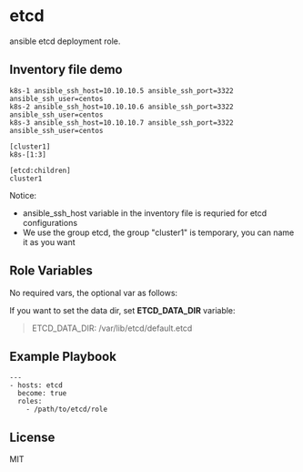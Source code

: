 etcd
==============

ansible etcd deployment role.


Inventory file demo
-------------------

```
k8s-1 ansible_ssh_host=10.10.10.5 ansible_ssh_port=3322 ansible_ssh_user=centos
k8s-2 ansible_ssh_host=10.10.10.6 ansible_ssh_port=3322 ansible_ssh_user=centos
k8s-3 ansible_ssh_host=10.10.10.7 ansible_ssh_port=3322 ansible_ssh_user=centos

[cluster1]
k8s-[1:3]

[etcd:children]
cluster1
```

Notice:

* ansible_ssh_host variable in the inventory file is requried for etcd configurations
* We use the group etcd, the group "cluster1" is temporary, you can name it as you want


Role Variables
--------------
No required vars, the optional var as follows:

If you want to set the data dir, set **ETCD_DATA_DIR** variable:

> ETCD_DATA_DIR: /var/lib/etcd/default.etcd


Example Playbook
----------------

```
---
- hosts: etcd
  become: true
  roles:
    - /path/to/etcd/role
```


License
-------

MIT

